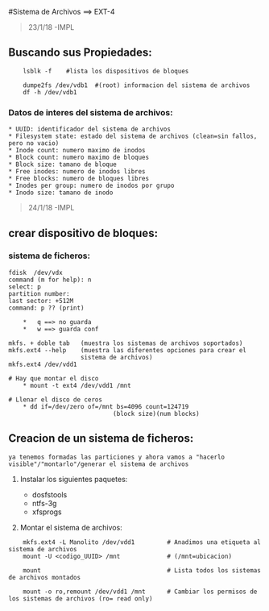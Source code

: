 #Sistema de Archivos ==> EXT-4
> 23/1/18 -IMPL

## Buscando sus Propiedades:

```[bash]
	lsblk -f	#lista los dispositivos de bloques

	dumpe2fs /dev/vdb1	#(root) informacion del sistema de archivos
	df -h /dev/vdb1

``` 
### Datos de interes del sistema de archivos:

	* UUID: identificador del sistema de archivos
	* Filesystem state: estado del sistema de archivos (clean=sin fallos, pero no vacio)
	* Inode count: numero maximo de inodos
	* Block count: numero maximo de bloques
	* Block size: tamano de bloque
	* Free inodes: numero de inodos libres
	* Free blocks: numero de bloques libres
	* Inodes per group: numero de inodos por grupo
	* Inodo size: tamano de inodo

> 24/1/18 -IMPL
## crear dispositivo de bloques:
### sistema de ficheros:
```
fdisk  /dev/vdx
command (m for help): n
select: p
partition number: 
last sector: +512M
command: p ?? (print)

	*	q ==> no guarda
	*	w ==> guarda conf	

mkfs. + doble tab 	(muestra los sistemas de archivos soportados)
mkfs.ext4 --help 	(muestra las diferentes opciones para crear el
					sistema de archivos)
mkfs.ext4 /dev/vdd1

# Hay que montar el disco
	* mount -t ext4 /dev/vdd1 /mnt

# Llenar el disco de ceros
	* dd if=/dev/zero of=/mnt bs=4096 count=124719
					         (block size)(num blocks)

```
## Creacion de un sistema de ficheros:

	ya tenemos formadas las particiones y ahora vamos a "hacerlo visible"/"montarlo"/generar el sistema de archivos

1. Instalar los siguientes paquetes:
	
	* dosfstools
	* ntfs-3g
	* xfsprogs 

2. Montar el sistema de archivos:
```
	mkfs.ext4 -L Manolito /dev/vdd1 	 	# Anadimos una etiqueta al sistema de archivos
	mount -U <codigo_UUID> /mnt 			# (/mnt=ubicacion)

	mount									# Lista todos los sistemas de archivos montados

	mount -o ro,remount /dev/vdd1 /mnt 		# Cambiar los permisos de los sistemas de archivos (ro= read only)
	
```